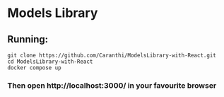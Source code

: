 # Models Library

## Running:

```console
git clone https://github.com/Caranthi/ModelsLibrary-with-React.git
cd ModelsLibrary-with-React
docker compose up
```
### Then open http://localhost:3000/ in your favourite browser
